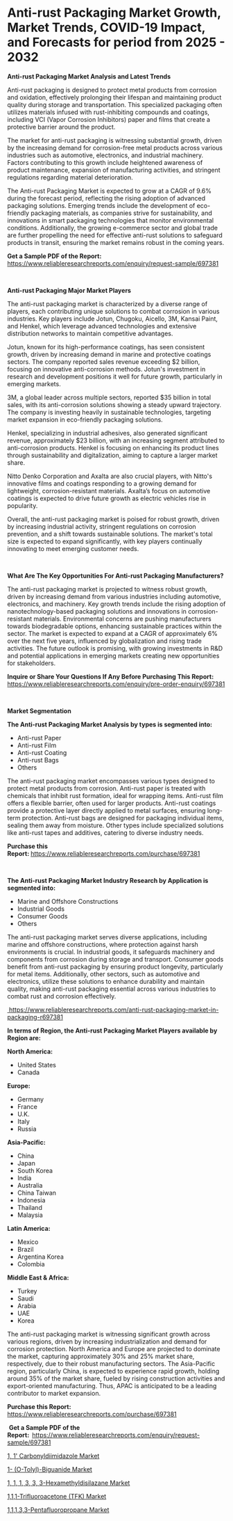 <p><h1>Anti-rust Packaging Market Growth, Market Trends, COVID-19 Impact, and Forecasts for period from 2025 - 2032</h1></p><p><strong>Anti-rust Packaging Market Analysis and Latest Trends</strong></p>
<p><p>Anti-rust packaging is designed to protect metal products from corrosion and oxidation, effectively prolonging their lifespan and maintaining product quality during storage and transportation. This specialized packaging often utilizes materials infused with rust-inhibiting compounds and coatings, including VCI (Vapor Corrosion Inhibitors) paper and films that create a protective barrier around the product.</p><p>The market for anti-rust packaging is witnessing substantial growth, driven by the increasing demand for corrosion-free metal products across various industries such as automotive, electronics, and industrial machinery. Factors contributing to this growth include heightened awareness of product maintenance, expansion of manufacturing activities, and stringent regulations regarding material deterioration. </p><p>The Anti-rust Packaging Market is expected to grow at a CAGR of 9.6% during the forecast period, reflecting the rising adoption of advanced packaging solutions. Emerging trends include the development of eco-friendly packaging materials, as companies strive for sustainability, and innovations in smart packaging technologies that monitor environmental conditions. Additionally, the growing e-commerce sector and global trade are further propelling the need for effective anti-rust solutions to safeguard products in transit, ensuring the market remains robust in the coming years.</p></p>
<p><strong>Get a Sample PDF of the Report:&nbsp;</strong> <a href="https://www.reliableresearchreports.com/enquiry/request-sample/697381?utm_campaign=83&utm_medium=2&utm_source=Github&utm_content=ia&utm_term=23032025&utm_id=anti-rust-packaging">https://www.reliableresearchreports.com/enquiry/request-sample/697381</a></p>
<p>&nbsp;</p>
<p><strong>Anti-rust Packaging Major Market Players</strong></p>
<p><p>The anti-rust packaging market is characterized by a diverse range of players, each contributing unique solutions to combat corrosion in various industries. Key players include Jotun, Chugoku, Aicello, 3M, Kansai Paint, and Henkel, which leverage advanced technologies and extensive distribution networks to maintain competitive advantages.</p><p>Jotun, known for its high-performance coatings, has seen consistent growth, driven by increasing demand in marine and protective coatings sectors. The company reported sales revenue exceeding $2 billion, focusing on innovative anti-corrosion methods. Jotun's investment in research and development positions it well for future growth, particularly in emerging markets.</p><p>3M, a global leader across multiple sectors, reported $35 billion in total sales, with its anti-corrosion solutions showing a steady upward trajectory. The company is investing heavily in sustainable technologies, targeting market expansion in eco-friendly packaging solutions.</p><p>Henkel, specializing in industrial adhesives, also generated significant revenue, approximately $23 billion, with an increasing segment attributed to anti-corrosion products. Henkel is focusing on enhancing its product lines through sustainability and digitalization, aiming to capture a larger market share.</p><p>Nitto Denko Corporation and Axalta are also crucial players, with Nitto's innovative films and coatings responding to a growing demand for lightweight, corrosion-resistant materials. Axalta’s focus on automotive coatings is expected to drive future growth as electric vehicles rise in popularity.</p><p>Overall, the anti-rust packaging market is poised for robust growth, driven by increasing industrial activity, stringent regulations on corrosion prevention, and a shift towards sustainable solutions. The market's total size is expected to expand significantly, with key players continually innovating to meet emerging customer needs.</p></p>
<p>&nbsp;</p>
<p><strong>What Are The Key Opportunities For Anti-rust Packaging Manufacturers?</strong></p>
<p><p>The anti-rust packaging market is projected to witness robust growth, driven by increasing demand from various industries including automotive, electronics, and machinery. Key growth trends include the rising adoption of nanotechnology-based packaging solutions and innovations in corrosion-resistant materials. Environmental concerns are pushing manufacturers towards biodegradable options, enhancing sustainable practices within the sector. The market is expected to expand at a CAGR of approximately 6% over the next five years, influenced by globalization and rising trade activities. The future outlook is promising, with growing investments in R&D and potential applications in emerging markets creating new opportunities for stakeholders.</p></p>
<p><strong>Inquire or Share Your Questions If Any Before Purchasing This Report:</strong> <a href="https://www.reliableresearchreports.com/enquiry/pre-order-enquiry/697381?utm_campaign=83&utm_medium=2&utm_source=Github&utm_content=ia&utm_term=23032025&utm_id=anti-rust-packaging">https://www.reliableresearchreports.com/enquiry/pre-order-enquiry/697381</a></p>
<p>&nbsp;</p>
<p><strong>Market Segmentation</strong></p>
<p><strong>The Anti-rust Packaging Market Analysis by types is segmented into:</strong></p>
<p><ul><li>Anti-rust Paper</li><li>Anti-rust Film</li><li>Anti-rust Coating</li><li>Anti-rust Bags</li><li>Others</li></ul></p>
<p><p>The anti-rust packaging market encompasses various types designed to protect metal products from corrosion. Anti-rust paper is treated with chemicals that inhibit rust formation, ideal for wrapping items. Anti-rust film offers a flexible barrier, often used for larger products. Anti-rust coatings provide a protective layer directly applied to metal surfaces, ensuring long-term protection. Anti-rust bags are designed for packaging individual items, sealing them away from moisture. Other types include specialized solutions like anti-rust tapes and additives, catering to diverse industry needs.</p></p>
<p><strong>Purchase this Report:&nbsp;</strong><a href="https://www.reliableresearchreports.com/purchase/697381?utm_campaign=83&utm_medium=2&utm_source=Github&utm_content=ia&utm_term=23032025&utm_id=anti-rust-packaging">https://www.reliableresearchreports.com/purchase/697381</a></p>
<p>&nbsp;</p>
<p><strong>The Anti-rust Packaging Market Industry Research by Application is segmented into:</strong></p>
<p><ul><li>Marine and Offshore Constructions</li><li>Industrial Goods</li><li>Consumer Goods</li><li>Others</li></ul></p>
<p><p>The anti-rust packaging market serves diverse applications, including marine and offshore constructions, where protection against harsh environments is crucial. In industrial goods, it safeguards machinery and components from corrosion during storage and transport. Consumer goods benefit from anti-rust packaging by ensuring product longevity, particularly for metal items. Additionally, other sectors, such as automotive and electronics, utilize these solutions to enhance durability and maintain quality, making anti-rust packaging essential across various industries to combat rust and corrosion effectively.</p></p>
<p><a href="https://www.reliableresearchreports.com/anti-rust-packaging-market-in-packaging-r697381?utm_campaign=83&utm_medium=2&utm_source=Github&utm_content=ia&utm_term=23032025&utm_id=anti-rust-packaging">&nbsp;https://www.reliableresearchreports.com/anti-rust-packaging-market-in-packaging-r697381</a></p>
<p><strong>In terms of Region, the Anti-rust Packaging Market Players available by Region are:</strong></p>
<p>
    <p> <strong> North America: </strong>
        <ul>
            <li>United States</li>
            <li>Canada</li>
        </ul>
        </p> 
    <p> <strong> Europe: </strong>
        <ul>
            <li>Germany</li>
            <li>France</li>
            <li>U.K.</li>
            <li>Italy</li>
            <li>Russia</li>
        </ul>
        </p> 
    <p> <strong> Asia-Pacific: </strong>
        <ul>
            <li>China</li>
            <li>Japan</li>
            <li>South Korea</li>
            <li>India</li>
            <li>Australia</li>
            <li>China Taiwan</li>
            <li>Indonesia</li>
            <li>Thailand</li>
            <li>Malaysia</li>
        </ul>
        </p> 
    <p> <strong> Latin America: </strong>
        <ul>
            <li>Mexico</li>
            <li>Brazil</li>
            <li>Argentina Korea</li>
            <li>Colombia</li>
        </ul>
        </p> 
    <p> <strong> Middle East & Africa: </strong>
        <ul>
            <li>Turkey</li>
            <li>Saudi</li>
            <li>Arabia</li>
            <li>UAE</li>
            <li>Korea</li>
        </ul>
    </p>
    </p>
<p><p>The anti-rust packaging market is witnessing significant growth across various regions, driven by increasing industrialization and demand for corrosion protection. North America and Europe are projected to dominate the market, capturing approximately 30% and 25% market share, respectively, due to their robust manufacturing sectors. The Asia-Pacific region, particularly China, is expected to experience rapid growth, holding around 35% of the market share, fueled by rising construction activities and export-oriented manufacturing. Thus, APAC is anticipated to be a leading contributor to market expansion.</p></p>
<p><strong>Purchase this Report: </strong><a href="https://www.reliableresearchreports.com/purchase/697381?utm_campaign=83&utm_medium=2&utm_source=Github&utm_content=ia&utm_term=23032025&utm_id=anti-rust-packaging">https://www.reliableresearchreports.com/purchase/697381</a></p>
<p>&nbsp;<strong>Get a Sample PDF of the Report:&nbsp;&nbsp;</strong><a href="https://www.reliableresearchreports.com/enquiry/request-sample/697381?utm_campaign=83&utm_medium=2&utm_source=Github&utm_content=ia&utm_term=23032025&utm_id=anti-rust-packaging">https://www.reliableresearchreports.com/enquiry/request-sample/697381</a></p>
<p><strong></strong></p>
<p><p><a href="https://github.com/mokeleveisel/Market-Research-Report-List-1/blob/main/1-1-carbonyldiimidazole-market.md?utm_campaign=83&utm_medium=2&utm_source=Github&utm_content=ia&utm_term=23032025&utm_id=anti-rust-packaging">1, 1' Carbonyldiimidazole Market</a></p><p><a href="https://github.com/adelanwkadua/Market-Research-Report-List-1/blob/main/1-o-tolyl-biguanide-market.md?utm_campaign=83&utm_medium=2&utm_source=Github&utm_content=ia&utm_term=23032025&utm_id=anti-rust-packaging">1- (O-Tolyl)-Biguanide Market</a></p><p><a href="https://github.com/baheraennika/Market-Research-Report-List-1/blob/main/1-1-1-3-3-3-hexamethyldisilazane-market.md?utm_campaign=83&utm_medium=2&utm_source=Github&utm_content=ia&utm_term=23032025&utm_id=anti-rust-packaging">1, 1, 1, 3, 3, 3-Hexamethyldisilazane Market</a></p><p><a href="https://github.com/helmeludu/Market-Research-Report-List-1/blob/main/111-trifluoroacetone-tfk-market.md?utm_campaign=83&utm_medium=2&utm_source=Github&utm_content=ia&utm_term=23032025&utm_id=anti-rust-packaging">1,1,1-Trifluoroacetone (TFK) Market</a></p><p><a href="https://github.com/elroddrewspm/Market-Research-Report-List-1/blob/main/11133-pentafluoropropane-market.md?utm_campaign=83&utm_medium=2&utm_source=Github&utm_content=ia&utm_term=23032025&utm_id=anti-rust-packaging">1,1,1,3,3-Pentafluoropropane Market</a></p></p>